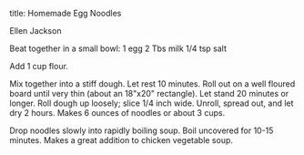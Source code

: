 title: Homemade Egg Noodles

Ellen Jackson

Beat together in a small bowl:
1 egg
2 Tbs milk
1/4 tsp salt

Add 1 cup flour.

Mix together into a stiff dough.  Let rest 10 minutes.  Roll out on a well floured board until very thin (about an 18"x20" rectangle).  Let stand 20 minutes or longer.  Roll dough up loosely; slice 1/4 inch wide.  Unroll, spread out, and let dry 2 hours.  Makes 6 ounces of noodles or about 3 cups.

Drop noodles slowly into rapidly boiling soup.  Boil uncovered for 10-15 minutes.   Makes a great addition to chicken vegetable soup.
